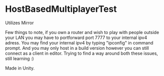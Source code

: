 # HostBasedMultiplayerTest
 
 Utilizes Mirror
 
Few things to note, if you own a router and wish to play with people outside your LAN you may have to portforward port 7777 to your internal ipv4 adress. You may find your internal ipv4 by typing "ipconfig" in command prompt. And you may only host in a build version however you can still connect as a client in editor. Trying to find a way around both these issues, still learning :)

Made in Unity.
